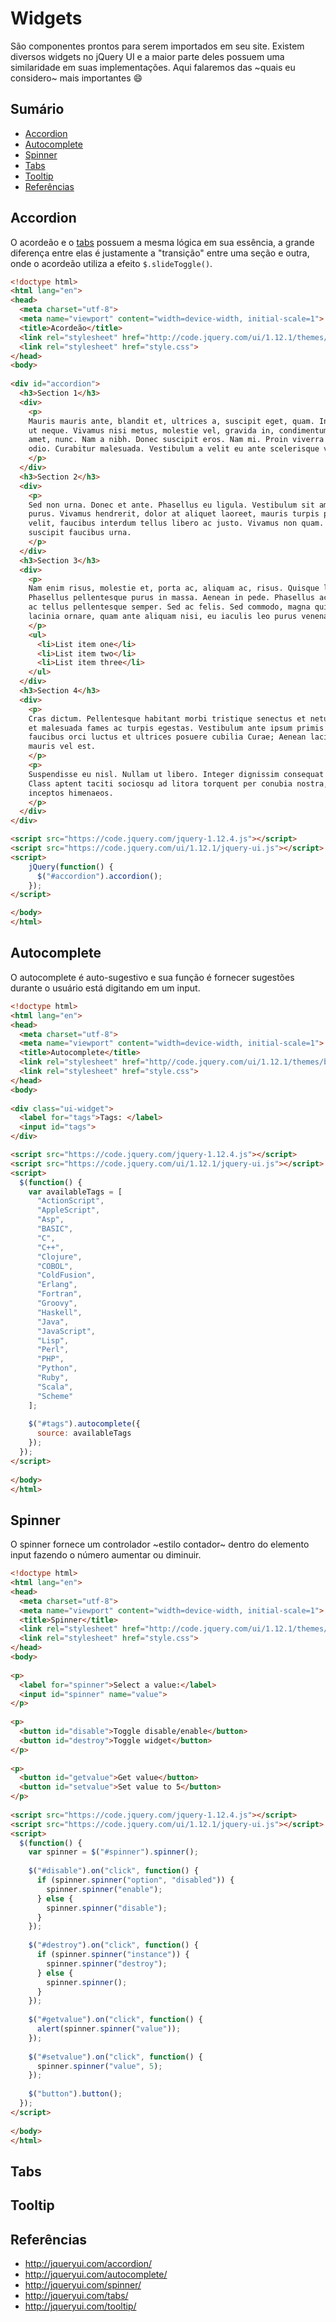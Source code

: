 # Widgets

São componentes prontos para serem importados em seu site. Existem diversos widgets no jQuery UI e a maior parte deles possuem uma similaridade em suas implementações. Aqui falaremos das ~quais eu considero~ mais importantes :smile:

## Sumário

- [Accordion](#accordion)
- [Autocomplete](#autocomplete)
- [Spinner](#spinner)
- [Tabs](#tabs)
- [Tooltip](#tooltip)
- [Referências](#referências)

## Accordion

O acordeão e o [tabs](#tabs) possuem a mesma lógica em sua essência, a grande diferença entre elas é justamente a "transição" entre uma seção e outra, onde o acordeão utiliza a efeito `$.slideToggle()`.

```html
<!doctype html>
<html lang="en">
<head>
  <meta charset="utf-8">
  <meta name="viewport" content="width=device-width, initial-scale=1">
  <title>Acordeão</title>
  <link rel="stylesheet" href="http://code.jquery.com/ui/1.12.1/themes/base/jquery-ui.css">
  <link rel="stylesheet" href="style.css">
</head>
<body>
 
<div id="accordion">
  <h3>Section 1</h3>
  <div>
    <p>
    Mauris mauris ante, blandit et, ultrices a, suscipit eget, quam. Integer
    ut neque. Vivamus nisi metus, molestie vel, gravida in, condimentum sit
    amet, nunc. Nam a nibh. Donec suscipit eros. Nam mi. Proin viverra leo ut
    odio. Curabitur malesuada. Vestibulum a velit eu ante scelerisque vulputate.
    </p>
  </div>
  <h3>Section 2</h3>
  <div>
    <p>
    Sed non urna. Donec et ante. Phasellus eu ligula. Vestibulum sit amet
    purus. Vivamus hendrerit, dolor at aliquet laoreet, mauris turpis porttitor
    velit, faucibus interdum tellus libero ac justo. Vivamus non quam. In
    suscipit faucibus urna.
    </p>
  </div>
  <h3>Section 3</h3>
  <div>
    <p>
    Nam enim risus, molestie et, porta ac, aliquam ac, risus. Quisque lobortis.
    Phasellus pellentesque purus in massa. Aenean in pede. Phasellus ac libero
    ac tellus pellentesque semper. Sed ac felis. Sed commodo, magna quis
    lacinia ornare, quam ante aliquam nisi, eu iaculis leo purus venenatis dui.
    </p>
    <ul>
      <li>List item one</li>
      <li>List item two</li>
      <li>List item three</li>
    </ul>
  </div>
  <h3>Section 4</h3>
  <div>
    <p>
    Cras dictum. Pellentesque habitant morbi tristique senectus et netus
    et malesuada fames ac turpis egestas. Vestibulum ante ipsum primis in
    faucibus orci luctus et ultrices posuere cubilia Curae; Aenean lacinia
    mauris vel est.
    </p>
    <p>
    Suspendisse eu nisl. Nullam ut libero. Integer dignissim consequat lectus.
    Class aptent taciti sociosqu ad litora torquent per conubia nostra, per
    inceptos himenaeos.
    </p>
  </div>
</div>

<script src="https://code.jquery.com/jquery-1.12.4.js"></script>
<script src="https://code.jquery.com/ui/1.12.1/jquery-ui.js"></script>
<script>
    jQuery(function() {
      $("#accordion").accordion();
    });
</script>

</body>
</html>
```

## Autocomplete

O autocomplete é auto-sugestivo e sua função é fornecer sugestões durante o usuário está digitando em um input.

```html
<!doctype html>
<html lang="en">
<head>
  <meta charset="utf-8">
  <meta name="viewport" content="width=device-width, initial-scale=1">
  <title>Autocomplete</title>
  <link rel="stylesheet" href="http//code.jquery.com/ui/1.12.1/themes/base/jquery-ui.css">
  <link rel="stylesheet" href="style.css">
</head>
<body>
 
<div class="ui-widget">
  <label for="tags">Tags: </label>
  <input id="tags">
</div>

<script src="https://code.jquery.com/jquery-1.12.4.js"></script>
<script src="https://code.jquery.com/ui/1.12.1/jquery-ui.js"></script>
<script>
  $(function() {
    var availableTags = [
      "ActionScript",
      "AppleScript",
      "Asp",
      "BASIC",
      "C",
      "C++",
      "Clojure",
      "COBOL",
      "ColdFusion",
      "Erlang",
      "Fortran",
      "Groovy",
      "Haskell",
      "Java",
      "JavaScript",
      "Lisp",
      "Perl",
      "PHP",
      "Python",
      "Ruby",
      "Scala",
      "Scheme"
    ];
  
    $("#tags").autocomplete({
      source: availableTags
    });
  });
</script>
 
</body>
</html>
```

## Spinner

O spinner fornece um controlador ~estilo contador~ dentro do elemento input fazendo o número aumentar ou diminuir.

```html
<!doctype html>
<html lang="en">
<head>
  <meta charset="utf-8">
  <meta name="viewport" content="width=device-width, initial-scale=1">
  <title>Spinner</title>
  <link rel="stylesheet" href="http://code.jquery.com/ui/1.12.1/themes/base/jquery-ui.css">
  <link rel="stylesheet" href="style.css">
</head>
<body>
 
<p>
  <label for="spinner">Select a value:</label>
  <input id="spinner" name="value">
</p>
 
<p>
  <button id="disable">Toggle disable/enable</button>
  <button id="destroy">Toggle widget</button>
</p>
 
<p>
  <button id="getvalue">Get value</button>
  <button id="setvalue">Set value to 5</button>
</p>
 
<script src="https://code.jquery.com/jquery-1.12.4.js"></script>
<script src="https://code.jquery.com/ui/1.12.1/jquery-ui.js"></script>
<script>
  $(function() {
    var spinner = $("#spinner").spinner();
 
    $("#disable").on("click", function() {
      if (spinner.spinner("option", "disabled")) {
        spinner.spinner("enable");
      } else {
        spinner.spinner("disable");
      }
    });
  
    $("#destroy").on("click", function() {
      if (spinner.spinner("instance")) {
        spinner.spinner("destroy");
      } else {
        spinner.spinner();
      }
    });
  
    $("#getvalue").on("click", function() {
      alert(spinner.spinner("value"));
    });
  
    $("#setvalue").on("click", function() {
      spinner.spinner("value", 5);
    });
 
    $("button").button();
  });
</script>
  
</body>
</html>
```

## Tabs
## Tooltip
## Referências

- http://jqueryui.com/accordion/
- http://jqueryui.com/autocomplete/
- http://jqueryui.com/spinner/
- http://jqueryui.com/tabs/
- http://jqueryui.com/tooltip/
